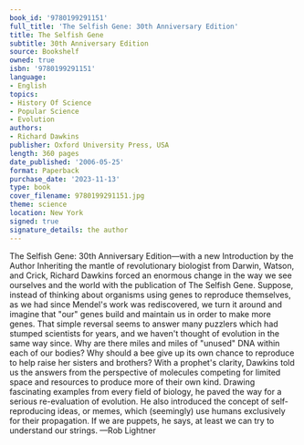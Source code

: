```yaml
---
book_id: '9780199291151'
full_title: 'The Selfish Gene: 30th Anniversary Edition'
title: The Selfish Gene
subtitle: 30th Anniversary Edition
source: Bookshelf
owned: true
isbn: '9780199291151'
language:
- English
topics:
- History Of Science
- Popular Science
- Evolution
authors:
- Richard Dawkins
publisher: Oxford University Press, USA
length: 360 pages
date_published: '2006-05-25'
format: Paperback
purchase_date: '2023-11-13'
type: book
cover_filename: 9780199291151.jpg
theme: science
location: New York
signed: true
signature_details: the author
---
```

The Selfish Gene: 30th Anniversary Edition—with a new Introduction by the Author
Inheriting the mantle of revolutionary biologist from Darwin, Watson, and Crick, Richard Dawkins forced an enormous change in the way we see ourselves and the world with the publication of The Selfish Gene. Suppose, instead of thinking about organisms using genes to reproduce themselves, as we had since Mendel's work was rediscovered, we turn it around and imagine that "our" genes build and maintain us in order to make more genes. That simple reversal seems to answer many puzzlers which had stumped scientists for years, and we haven't thought of evolution in the same way since.
Why are there miles and miles of "unused" DNA within each of our bodies? Why should a bee give up its own chance to reproduce to help raise her sisters and brothers? With a prophet's clarity, Dawkins told us the answers from the perspective of molecules competing for limited space and resources to produce more of their own kind. Drawing fascinating examples from every field of biology, he paved the way for a serious re-evaluation of evolution. He also introduced the concept of self-reproducing ideas, or memes, which (seemingly) use humans exclusively for their propagation. If we are puppets, he says, at least we can try to understand our strings. —Rob Lightner

